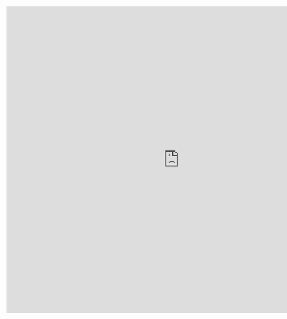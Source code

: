 <iframe width="900" height="800" frameborder="0" scrolling="no" src="https://plotly.com/~dongin/1"></iframe>

